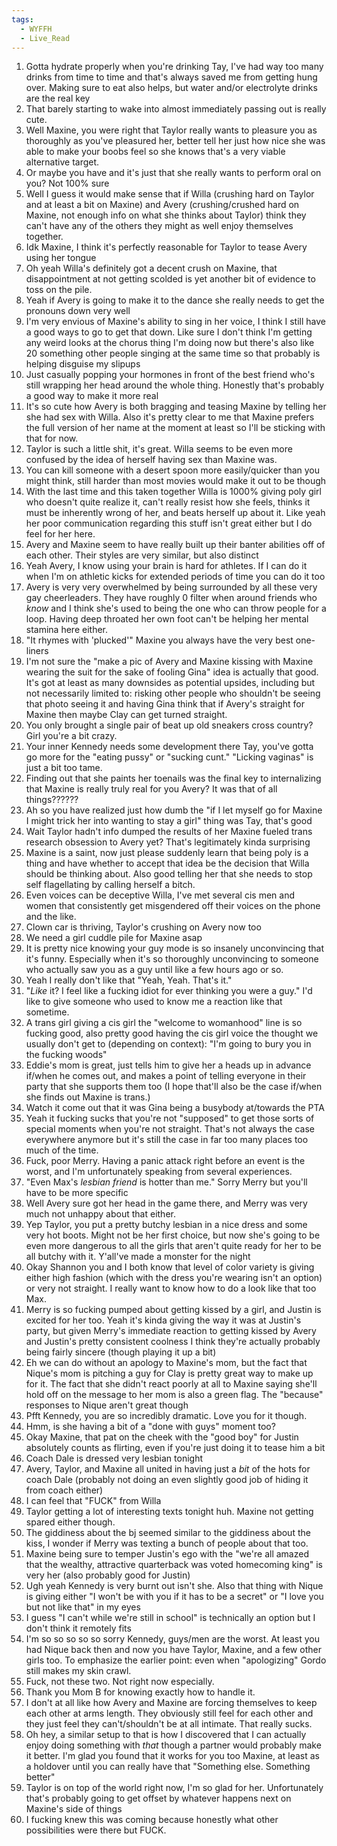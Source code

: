 ```yaml
---
tags:
  - WYFFH
  - Live_Read
---
```

1. Gotta hydrate properly when you're drinking Tay, I've had way too many drinks from time to  time and that's always saved me from getting hung over. Making sure to eat also helps, but water and/or electrolyte drinks are the real key
2. That barely starting to wake into almost immediately passing out is really cute. 
3. Well Maxine, you were right that Taylor really wants to pleasure you as thoroughly as you've pleasured her, better tell her just how nice she was able to make your boobs feel so she knows that's a very viable alternative target.
4. Or maybe you have and it's just that she really wants to perform oral on you? Not 100% sure
5. Well I guess it would make sense that if Willa (crushing hard on Taylor and at least a bit on Maxine) and Avery (crushing/crushed hard on Maxine, not enough info on what she thinks about Taylor) think they can't have any of the others they might as well enjoy themselves together.
6. Idk Maxine, I think it's perfectly reasonable for Taylor to tease Avery using her tongue
7. Oh yeah Willa's definitely got a decent crush on Maxine, that disappointment at not getting scolded is yet another bit of evidence to toss on the pile.
8. Yeah if Avery is going to make it to the dance she really needs to get the pronouns down very well
9. I'm very envious of Maxine's ability to sing in her voice, I think I still have a good ways to go to get that down. Like sure I don't think I'm getting any weird looks at the chorus thing I'm doing now but there's also like 20 something other people singing at the same time so that probably is helping disguise my slipups
10. Just casually popping your hormones in front of the best friend who's still wrapping her head around the whole thing. Honestly that's probably a good way to make it more real
11. It's so cute how Avery is both bragging and teasing Maxine by telling her she had sex with Willa. Also it's pretty clear to me that Maxine prefers the full version of her name at the moment at least so I'll be sticking with that for now.
12. Taylor is such a little shit, it's great. Willa seems to be even more confused by the idea of herself having sex than Maxine was.
13. You can kill someone with a desert spoon more easily/quicker than you might think, still harder than most movies would make it out to be though
14. With the last time and this taken together Willa is 1000% giving poly girl who doesn't quite realize it, can't really resist how she feels, thinks it must be inherently wrong of her, and beats herself up about it. Like yeah her poor communication regarding this stuff isn't great either but I do feel for her here.
15. Avery and Maxine seem to have really built up their banter abilities off of each other. Their styles are very similar, but also distinct
16. Yeah Avery, I know using your brain is hard for athletes. If I can do it when I'm on athletic kicks for extended periods of time you can do it too
17. Avery is very very overwhelmed by being surrounded by all these very gay cheerleaders. They have roughly 0 filter when around friends who *know* and I think she's used to being the one who can throw people for a loop. Having deep throated her own foot can't be helping her mental stamina here either.
18. "It rhymes with 'plucked'" Maxine you always have the very best one-liners
19. I'm not sure the "make a pic of Avery and Maxine kissing with Maxine wearing the suit for the sake of fooling Gina" idea is actually that good. It's got at least as many downsides as potential upsides, including but not necessarily limited to: risking other people who shouldn't be seeing that photo seeing it and having Gina think that if Avery's straight for Maxine then maybe Clay can get turned straight.
20. You only brought a single pair of beat up old sneakers cross country? Girl you're a bit crazy.
21. Your inner Kennedy needs some development there Tay, you've gotta go more for the "eating pussy" or "sucking cunt." "Licking vaginas" is just a bit too tame.
22. Finding out that she paints her toenails was the final key to internalizing that Maxine is really truly real for you Avery? It was that of all things??????
23. Ah so you have realized just how dumb the "if I let myself go for Maxine I might trick her into wanting to stay a girl" thing was Tay, that's good
24. Wait Taylor hadn't info dumped the results of her Maxine fueled trans research obsession to Avery yet? That's legitimately kinda surprising
25. Maxine is a saint, now just please suddenly learn that being poly is a thing and have whether to accept that idea be the decision that Willa should be thinking about. Also good telling her that she needs to stop self flagellating by calling herself a bitch.
26. Even voices can be deceptive Willa, I've met several cis men and women that consistently get misgendered off their voices on the phone and the like.
27. Clown car is thriving, Taylor's crushing on Avery now too
28. We need a girl cuddle pile for Maxine asap
29. It is pretty nice knowing your guy mode is so insanely unconvincing that it's funny. Especially when it's so thoroughly unconvincing to someone who actually saw you as a guy until like a few hours ago or so.
30. Yeah I really don't like that "Yeah, Yeah. That's it."
31. "*Like* it? I feel like a fucking idiot for ever thinking you were a guy." I'd like to give someone who used to know me a reaction like that sometime. 
32. A trans girl giving a cis girl the "welcome to womanhood" line is so fucking good, also pretty good having the cis girl voice the thought we usually don't get to (depending on context): "I'm going to bury you in the fucking woods"
33. Eddie's mom is great, just tells him to give her a heads up in advance if/when he comes out, and makes a point of telling everyone in their party that she supports them too (I hope that'll also be the case if/when she finds out Maxine is trans.) 
34. Watch it come out that it was Gina being a busybody at/towards the PTA
35. Yeah it fucking sucks that you're not "supposed" to get those sorts of special moments when you're not straight. That's not always the case everywhere anymore but it's still the case in far too many places too much of the time.
36. Fuck, poor Merry. Having a panic attack right before an event is the worst, and I'm unfortunately speaking from several experiences.
37. "Even Max's *lesbian friend* is hotter than me." Sorry Merry but you'll have to be more specific
38. Well Avery sure got her head in the game there, and Merry was very much not unhappy about that either. 
39. Yep Taylor, you put a pretty butchy lesbian in a nice dress and some very hot boots. Might not be her first choice, but now she's going to be even more dangerous to all the girls that aren't quite ready for her to be all butchy with it. Y'all've made a monster for the night
40. Okay Shannon you and I both know that level of color variety is giving either high fashion (which with the dress you're wearing isn't an option) or very not straight. I really want to know how to do a look like that too Max.
41. Merry is so fucking pumped about getting kissed by a girl, and Justin is excited for her too. Yeah it's kinda giving the way it was at Justin's party, but given Merry's immediate reaction to getting kissed by Avery and Justin's pretty consistent coolness I think they're actually probably being fairly sincere (though playing it up a bit)
42. Eh we can do without an apology to Maxine's mom, but the fact that Nique's mom is pitching a guy for Clay is pretty great way to make up for it. The fact that she didn't react poorly at all to Maxine saying she'll hold off on the message to her mom is also a green flag. The "because" responses to Nique aren't great though
43. Pfft Kennedy, you are so incredibly dramatic. Love you for it though. 
44. Hmm, is she having a bit of a "done with guys" moment too?
45. Okay Maxine, that pat on the cheek with the "good boy" for Justin absolutely counts as flirting, even if you're just doing it to tease him a bit
46. Coach Dale is dressed very lesbian tonight
47. Avery, Taylor, and Maxine all united in having just a *bit* of the hots for coach Dale (probably not doing an even slightly good job of hiding it from coach either)
48. I can feel that "FUCK" from Willa
49. Taylor getting a lot of interesting texts tonight huh. Maxine not getting spared either though.
50. The giddiness about the bj seemed similar to the giddiness about the kiss, I wonder if Merry was texting a bunch of people about that too.
51. Maxine being sure to temper Justin's ego with the "we're all amazed that the wealthy, attractive quarterback was voted homecoming king" is very her (also probably good for Justin)
52. Ugh yeah Kennedy is very burnt out isn't she. Also that thing with Nique is giving either "I won't be with you if it has to be a secret" or "I love you but not like that" in my eyes
53. I guess "I can't while we're still in school" is technically an option but I don't think it remotely fits
54. I'm so so so so so sorry Kennedy, guys/men are the worst. At least you had Nique back then and now you have Taylor, Maxine, and a few other girls too. To emphasize the earlier point: even when "apologizing" Gordo still makes my skin crawl.
55. Fuck, not these two. Not right now especially.
56. Thank you Mom B for knowing exactly how to handle it.
57. I don't at all like how Avery and Maxine are forcing themselves to keep each other at arms length. They obviously still feel for each other and they just feel they can't/shouldn't be at all intimate. That really sucks.
58. Oh hey, a similar setup to that is how I discovered that I can actually enjoy doing something with *that* though a partner would probably make it better. I'm glad you found that it works for you too Maxine, at least as a holdover until you can really have that "Something else. Something better"
59. Taylor is on top of the world right now, I'm so glad for her. Unfortunately that's probably going to get offset by whatever happens next on Maxine's side of things
60. I fucking knew this was coming because honestly what other possibilities were there but FUCK.
